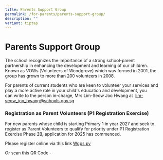 ```yaml
---
title: Parents Support Group
permalink: /for-parents/parents-support-group/
description: ""
variant: tiptap
---
```

<h1><strong>Parents Support Group</strong></h1>
<p>The school recognizes the importance of a strong school-parent partnership
in enhancing the development and learning of our children. Known as VOWs
(Volunteers of Woodgrove) which was formed in 2001, the group has grown
to more than 200 volunteers in 2008.</p>
<p>For parents of current students&nbsp;who are keen to volunteer your services
and play a more active role in your child's education and development,
you can&nbsp;write to the person in-charge, Mrs Lim-Seow Joo Hwang at&nbsp;
<a href="mailto:lim-seow_joo_hwang@schools.gov.sg" rel="noopener noreferrer nofollow" target="_blank">lim-seow_joo_hwang@schools.gov.sg</a>
</p>
<h3><strong>Registration as Parent Volunteers (P1 Registration Exercise)</strong></h3>
<p>For new parents whose child is starting Primary 1 in year 2027 and seek
to register as Parent Volunteers to qualify for priority under P1 Registration
Exercise Phase 2B, application for 2025 has commenced.</p>
<p></p>
<p>Please register online via this link <a href="https://go.gov.sg/wgps-pv" rel="noopener nofollow" target="_blank">Wgps pv</a>
</p>
<p>Or scan this QR Code -
<br>
</p>
<p></p>
<p></p>
